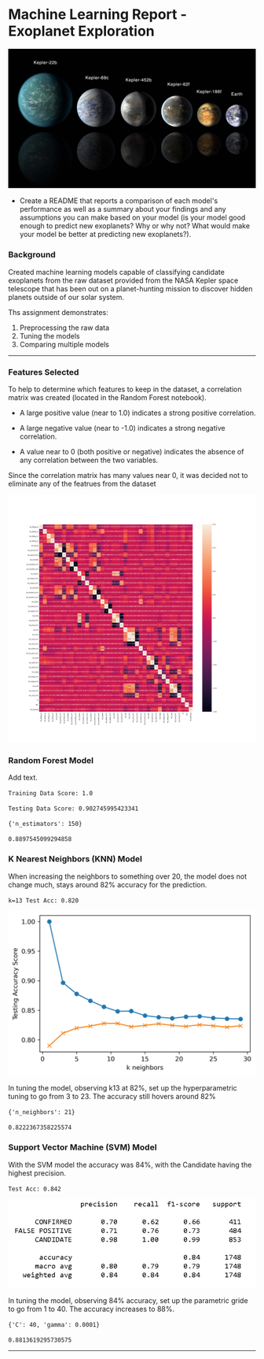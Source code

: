 # Machine Learning Report - Exoplanet Exploration

![exoplanets.jpg](Images/exoplanets.jpg)


* Create a README that reports a comparison of each model's performance as well as a summary about your findings and any assumptions you can make based on your model (is your model good enough to predict new exoplanets? Why or why not? What would make your model be better at predicting new exoplanets?).

### Background

Created machine learning models capable of classifying candidate exoplanets from the raw dataset provided from the NASA Kepler space telescope that has been out on a planet-hunting mission to discover hidden planets outside of our solar system.

Ths assignment demonstrates:

1. Preprocessing the raw data
2. Tuning the models
3. Comparing multiple models

- - -

### Features Selected
To help to determine which features to keep in the dataset, a correlation matrix was created (located in the Random Forest notebook). 

* A large positive value (near to 1.0) indicates a strong positive correlation.

* A large negative value (near to -1.0) indicates a strong negative correlation.

* A value near to 0 (both positive or negative) indicates the absence of any correlation between the two variables.

Since the correlation matrix has many values near 0, it was decided not to eliminate any of the featrues from the dataset

![Correlation Image](Images/corr.png)

### Random Forest Model
Add text.

``Training Data Score: 1.0``

``Testing Data Score: 0.902745995423341``


``{'n_estimators': 150}``

``0.8897545099294858``

### K Nearest Neighbors (KNN) Model
When increasing the neighbors to something over 20, the model does not change much, stays around 82% accuracy for the prediction.

``k=13 Test Acc: 0.820``

![KNN model](Images/knn.jpg)

 In tuning the model, observing k13 at 82%, set up the hyperparametric tuning to go from 3 to 23. The accuracy still hovers around 82%

 ``{'n_neighbors': 21}``

``0.8222367358225574``




### Support Vector Machine (SVM) Model
With the SVM model the accuracy was 84%, with the Candidate having the highest precision.

``Test Acc: 0.842``

![SVM model](Images/svm_table.png)

 In tuning the model, observing 84% accuracy, set up the parametric gride to go from 1 to 40. The accuracy increases to 88%.

 ``{'C': 40, 'gamma': 0.0001}``

``0.8813619295730575``


- - -


